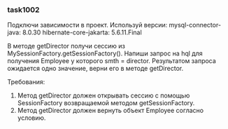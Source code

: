 
### task1002

Подключи зависимости в проект.
Используй версии:
mysql-connector-java: 8.0.30
hibernate-core-jakarta: 5.6.11.Final

В методе getDirector получи сессию из MySessionFactory.getSessionFactory().
Напиши запрос на hql для получения Employee у которого smth = director.
Результатом запроса ожидается одно значение, верни его в методе getDirector.


Требования:
1.	Метод getDirector должен открывать сессию с помощью SessionFactory возвращаемой методом getSessionFactory.
2.	Метод getDirector должен вернуть объект Employee согласно условию.


